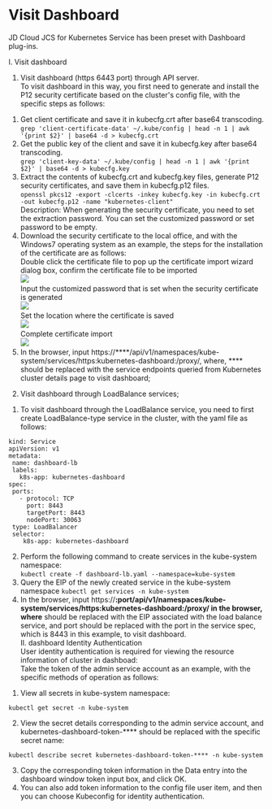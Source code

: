 
# Visit Dashboard

JD Cloud JCS for Kubernetes Service has been preset with Dashboard plug-ins.

I. Visit dashboard  
1. Visit dashboard (https 6443 port) through API server.  
To visit dashboard in this way, you first need to generate and install the P12 security certificate based on the cluster's config file, with the specific steps as follows:  
1) Get client certificate and save it in kubecfg.crt after base64 transcoding.  
`grep 'client-certificate-data' ~/.kube/config | head -n 1 | awk '{print $2}' | base64 -d > kubecfg.crt`  
2) Get the public key of the client and save it in kubecfg.key after base64 transcoding.  
`grep 'client-key-data' ~/.kube/config | head -n 1 | awk '{print $2}' | base64 -d > kubecfg.key`  
3) Extract the contents of kubecfg.crt and kubecfg.key files, generate P12 security certificates, and save them in kubecfg.p12 files.  
`openssl pkcs12 -export -clcerts -inkey kubecfg.key -in kubecfg.crt -out kubecfg.p12 -name "kubernetes-client"`  
   Description: When generating the security certificate, you need to set the extraction password. You can set the customized password or set password to be empty.  
4) Download the security certificate to the local office, and with the Windows7 operating system as an example, the steps for the installation of the certificate are as follows:  
Double click the certificate file to pop up the certificate import wizard dialog box, confirm the certificate file to be imported  
 ![](https://github.com/jdcloudcom/cn/blob/edit/image/Elastic-Compute/JCS-for-Kubernetes/导入证书2.png)  
Input the customized password that is set when the security certificate is generated  
![](https://github.com/jdcloudcom/cn/blob/edit/image/Elastic-Compute/JCS-for-Kubernetes/导入证书3.png)  
Set the location where the certificate is saved  
![](https://github.com/jdcloudcom/cn/blob/edit/image/Elastic-Compute/JCS-for-Kubernetes/导入证书4.png)  
Complete certificate import  
![](https://github.com/jdcloudcom/cn/blob/edit/image/Elastic-Compute/JCS-for-Kubernetes/导入证书5.png)  
5) In the browser, input https://****/api/v1/namespaces/kube-system/services/https:kubernetes-dashboard:/proxy/, where, **** should be replaced with the service endpoints queried from Kubernetes cluster details page to visit dashboard;  
2. Visit dashboard through LoadBalance services;  
 1) To visit dashboard through the LoadBalance service, you need to first create LoadBalance-type service in the cluster, with the yaml file as follows: 
 ```
kind: Service
apiVersion: v1
metadata:
  name: dashboard-lb
  labels:
    k8s-app: kubernetes-dashboard
spec:
  ports:
    - protocol: TCP
      port: 8443
      targetPort: 8443
      nodePort: 30063
  type: LoadBalancer
  selector:
     k8s-app: kubernetes-dashboard
```
2) Perform the following command to create services in the kube-system namespace:  
`kubectl create -f dashboard-lb.yaml --namespace=kube-system`  
3) Query the EIP of the newly created service in the kube-system namespace
`kubectl get services -n kube-system`  
4) In the browser, input https://****:port/api/v1/namespaces/kube-system/services/https:kubernetes-dashboard:/proxy/ in the browser, where**** should be replaced with the EIP associated with the load balance service, and port should be replaced with the port in the service spec, which is 8443 in this example, to visit dashboard.  
II. dashboard Identity Authentication  
User identity authentication is required for viewing the resource information of cluster in dashboad:  
Take the token of the admin service account as an example, with the specific methods of operation as follows:
1. View all secrets in kube-system namespace:  
```
kubectl get secret -n kube-system
```
2. View the secret details corresponding to the admin service account, and kubernetes-dashboard-token-**** should be replaced with the specific secret name:  
```
kubectl describe secret kubernetes-dashboard-token-**** -n kube-system
```
3. Copy the corresponding token information in the Data entry into the dashboard window token input box, and click OK.  
4. You can also add token information to the config file user item, and then you can choose Kubeconfig for identity authentication.  
